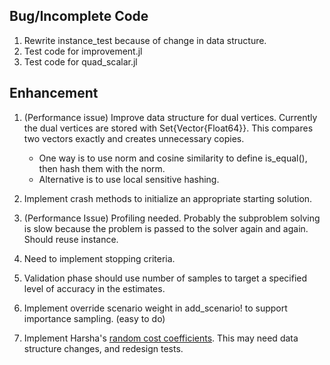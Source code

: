 ## Bug/Incomplete Code

1. Rewrite instance_test because of change in data structure.
2. Test code for improvement.jl
3. Test code for quad_scalar.jl

## Enhancement

1. (Performance issue) Improve data structure for dual vertices. 
Currently the dual vertices are stored with Set{Vector{Float64}}. This
compares two vectors exactly and creates unnecessary copies.
    - One way is to use norm and cosine similarity to define is_equal(), then
    hash them with the norm.
    - Alternative is to use local sensitive hashing.

2. Implement crash methods to initialize an appropriate starting solution.

3. (Performance Issue) Profiling needed. Probably the subproblem solving is slow because
the problem is passed to the solver again and again. Should reuse instance.

4. Need to implement stopping criteria.

5. Validation phase should use number of samples to target a specified level of accuracy
in the estimates.

6. Implement override scenario weight in add_scenario! to support importance sampling. (easy to do)

7. Implement Harsha's [random cost coefficients](https://doi.org/10.1287/ijoc.2019.0929).
This may need data structure changes, and redesign tests.